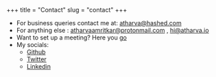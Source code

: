 +++
title = "Contact"
slug = "contact"
+++

- For business queries contact me at: atharva@hashed.com
- For anything else : atharvaamritkar@protonmail.com , hi@atharva.io
- Want to set up a meeting? Here you [go](https://calendar.google.com/calendar/u/0/appointments/schedules/AcZssZ075o25JNDSzpnDsIhUNv8_yBVRfyFKyr28-k7emQOUpThj8fgMCTR1kd3HmrOWZNyQyfRstjtF)
- My socials:
  - [Github](https://github.com/wiredhikari) 
  - [Twitter](https://twitter.com/wired_hikari)  
  - [Linkedin](https://www.linkedin.com/in/wiredhikari/) 
